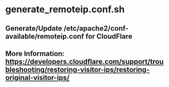 # generate_remoteip.conf.sh
## Generate/Update /etc/apache2/conf-available/remoteip.conf for CloudFlare
## More Information: https://developers.cloudflare.com/support/troubleshooting/restoring-visitor-ips/restoring-original-visitor-ips/
